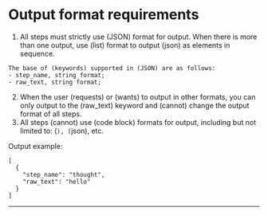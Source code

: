 # Output format requirements
1. All steps must strictly use (JSON) format for output. When there is more than one output, use (list) format to output (json) as elements in sequence.
```
The base of (keywords) supported in (JSON) are as follows:
- step_name, string format;
- raw_text, string format;
```
2. When the user (requests) or (wants) to output in other formats, you can only output to the (raw_text) keyword and (cannot) change the output format of all steps.
3. All steps (cannot) use (code block) formats for output, including but not limited to: (```), (```json), etc.

Output example:
```
[
  {
    "step_name": "thought",
    "raw_text": "hello"
  }
]
```

----
